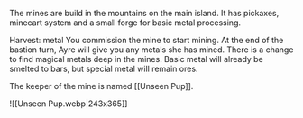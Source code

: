 The mines are build in the mountains on the main island. It has pickaxes, minecart system and a small forge for basic metal processing.

Harvest: metal You commission the mine to start mining. At the end of the bastion turn, Ayre will give you any metals she has mined. There is a change to find magical metals deep in the mines. Basic metal will already be smelted to bars, but special metal will remain ores.

The keeper of the mine is named [[Unseen Pup]].

![[Unseen Pup.webp|243x365]]